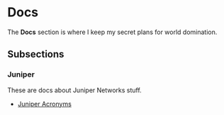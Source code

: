 <!-- -
Title: Docs
Description: Marios Zindilis's Docs 
First Published: 2014-06-30
- -->

Docs
====

The **Docs** section is where I keep my secret plans for world domination.

Subsections
-----------

### Juniper
These are docs about Juniper Networks stuff.

*   [Juniper Acronyms](/docs/juniper/juniper-acronyms.html)
